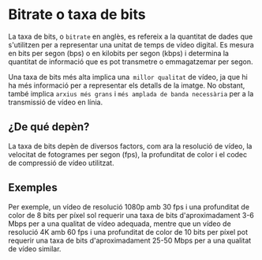 # Bitrate o taxa de bits

La taxa de bits, o ``bitrate`` en anglès, es refereix a la quantitat de dades que s'utilitzen per a representar una unitat de temps de vídeo digital. Es mesura en bits per segon (bps) o en kilobits per segon (kbps) i determina la quantitat de informació que es pot transmetre o emmagatzemar per segon.

Una taxa de bits més alta implica una`` millor qualitat`` de vídeo, ja que hi ha més informació per a representar els detalls de la imatge. No obstant, també implica ``arxius més grans`` i ``més amplada de banda necessària`` per a la transmissió de vídeo en línia.

## ¿De qué depèn?

La taxa de bits depèn de diversos factors, com ara la resolució de vídeo, la velocitat de fotogrames per segon (fps), la profunditat de color i el codec de compressió de vídeo utilitzat.

## Exemples

Per exemple, un vídeo de resolució 1080p amb 30 fps i una profunditat de color de 8 bits per píxel sol requerir una taxa de bits d'aproximadament 3-6 Mbps per a una qualitat de vídeo adequada, mentre que un vídeo de resolució 4K amb 60 fps i una profunditat de color de 10 bits per píxel pot requerir una taxa de bits d'aproximadament 25-50 Mbps per a una qualitat de vídeo similar.